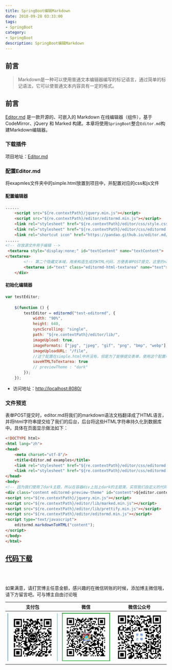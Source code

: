 ```yaml
---
title: SpringBoot编辑Markdown
date: 2018-09-28 03:33:00
tags: 
- SpringBoot
category: 
- SpringBoot
description: SpringBoot编辑Markdown
---
```

<!-- image url 
https://raw.githubusercontent.com/HealerJean/HealerJean.github.io/master/blogImages
　　首行缩进
<font color="red">  </font>
-->

## 前言

> Markdown是一种可以使用普通文本编辑器编写的标记语言，通过简单的标记语法，它可以使普通文本内容具有一定的格式。

## 前言
[Editor.md](https://github.com/pandao/editor.md) 是一款开源的、可嵌入的 Markdown 在线编辑器（组件），基于 CodeMirror、jQuery 和 Marked 构建。本章将使用`SpringBoot`整合`Editor.md`构建Markdown编辑器。

### 下载插件

项目地址：[Editor.md](https://github.com/pandao/editor.md)


### 配置Editor.md

将exapmles文件夹中的simple.html放置到项目中，并配置对应的css和js文件

#### 配置编辑器

```html
......
	<script src="${re.contextPath}/jquery.min.js"></script>
    <script src="${re.contextPath}/editor/editormd.min.js"></script>
    <link rel="stylesheet" href="${re.contextPath}/editor/css/style.css"/>
    <link rel="stylesheet" href="${re.contextPath}/editor/css/editormd.css"/>
    <link rel="shortcut icon" href="https://pandao.github.io/editor.md/favicon.ico" type="image/x-icon"/>
......
<!-- 存放源文件用于编辑 -->
 <textarea style="display:none;" id="textContent" name="textContent">
</textarea>
        <!-- 第二个隐藏文本域，用来构造生成的HTML代码，方便表单POST提交，这里的name可以任意取，后台接受时以这个name键为准 -->
        <textarea id="text" class="editormd-html-textarea" name="text"></textarea>
    </div>
```

#### 初始化编辑器


```javascript
var testEditor;

    $(function () {
        testEditor = editormd("test-editormd", {
            width: "90%",
            height: 640,
            syncScrolling: "single",
            path: "${re.contextPath}/editor/lib/",
            imageUpload: true,
            imageFormats: ["jpg", "jpeg", "gif", "png", "bmp", "webp"],
            imageUploadURL: "/file",
            //这个配置在simple.html中并没有，但是为了能够提交表单，使用这个配置可以让构造出来的HTML代码直接在第二个隐藏的textarea域中，方便post提交表单。
            saveHTMLToTextarea: true
            // previewTheme : "dark"
        });
    });
```



- 访问地址：[http://localhost:8080/](http://localhost:8080/)


### 文件预览

表单POST提交时，editor.md将我们的markdown语法文档翻译成了HTML语言，并将html字符串提交给了我们的后台，后台将这些HTML字符串持久化到数据库中。具体在页面显示做法如下：

```html
<!DOCTYPE html>
<html lang="zh">
<head>
    <meta charset="utf-8"/>
    <title>Editor.md examples</title>
    <link rel="stylesheet" href="${re.contextPath}/editor/css/editormd.preview.min.css" />
    <link rel="stylesheet" href="${re.contextPath}/editor/css/editormd.css"/>
</head>
<body>
<!-- 因为我们使用了dark主题，所以在容器div上加上dark的主题类，实现我们自定义的代码样式 -->
<div class="content editormd-preview-theme" id="content">${editor.content!''}</div>
<script src="${re.contextPath}/jquery.min.js"></script>
<script src="${re.contextPath}/editor/lib/marked.min.js"></script>
<script src="${re.contextPath}/editor/lib/prettify.min.js"></script>
<script src="${re.contextPath}/editor/editormd.min.js"></script>
<script type="text/javascript">
    editormd.markdownToHTML("content");
</script>
</body>
</html>
```


## [代码下载](https://github.com/HealerJean/editor-markdown.git)









<br/><br/><br/>
如果满意，请打赏博主任意金额，感兴趣的在微信转账的时候，添加博主微信哦， 请下方留言吧。可与博主自由讨论哦

|支付包 | 微信|微信公众号|
|:-------:|:-------:|:------:|
|![支付宝](https://raw.githubusercontent.com/HealerJean/HealerJean.github.io/master/assets/img/tctip/alpay.jpg) | ![微信](https://raw.githubusercontent.com/HealerJean/HealerJean.github.io/master/assets/img/tctip/weixin.jpg)|![微信公众号](https://raw.githubusercontent.com/HealerJean/HealerJean.github.io/master/assets/img/my/qrcode_for_gh_a23c07a2da9e_258.jpg)|




<!-- Gitalk 评论 start  -->

<link rel="stylesheet" href="https://unpkg.com/gitalk/dist/gitalk.css">
<script src="https://unpkg.com/gitalk@latest/dist/gitalk.min.js"></script> 
<div id="gitalk-container"></div>    
 <script type="text/javascript">
    var gitalk = new Gitalk({
		clientID: `1d164cd85549874d0e3a`,
		clientSecret: `527c3d223d1e6608953e835b547061037d140355`,
		repo: `HealerJean.github.io`,
		owner: 'HealerJean',
		admin: ['HealerJean'],
		id: '7dhf6mT8VlXWBwpv',
    });
    gitalk.render('gitalk-container');
</script> 

<!-- Gitalk end -->

